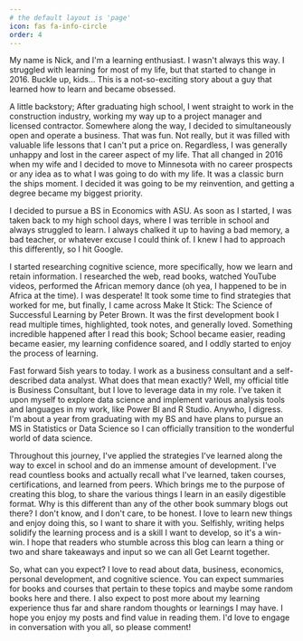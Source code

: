 ```yaml
---
# the default layout is 'page'
icon: fas fa-info-circle
order: 4
---
```



My name is Nick, and I'm a learning enthusiast. I wasn't always this way. I struggled with learning for most of my life, but that started to change in 
2016. Buckle up, kids... This is a not-so-exciting story about a guy that learned how to learn and became obsessed.

A little backstory; After graduating high school, I went straight to work in the construction industry, working my way up to a project manager and licensed 
contractor. Somewhere along the way, I decided to simultaneously open and operate a business. That was fun. Not really, but it was filled with valuable 
life lessons that I can't put a price on. Regardless, I was generally unhappy and lost in the career aspect of my life. That all changed in 2016 when my 
wife and I decided to move to Minnesota with no career prospects or any idea as to what I was going to do with my life. It was a classic burn the ships 
moment. I decided it was going to be my reinvention, and getting a degree became my biggest priority.

I decided to pursue a BS in Economics with ASU. As soon as I started, I was taken back to my high school days, where I was terrible in school and always 
struggled to learn. I always chalked it up to having a bad memory, a bad teacher, or whatever excuse I could think of. I knew I had to approach this 
differently, so I hit Google.

I started researching cognitive science, more specifically, how we learn and retain information. I researched the web, read books, watched YouTube videos, 
performed the African memory dance (oh yea, I happened to be in Africa at the time). I was desperate! It took some time to find strategies that worked for 
me, but finally, I came across Make It Stick: The Science of Successful Learning by Peter Brown. It was the first development book I read multiple times, 
highlighted, took notes, and generally loved. Something incredible happened after I read this book; School became easier, reading became easier, my 
learning confidence soared, and I oddly started to enjoy the process of learning.

Fast forward 5ish years to today. I work as a business consultant and a self-described data analyst. What does that mean exactly? Well, my official title 
is Business Consultant, but I love to leverage data in my role. I've taken it upon myself to explore data science and implement various analysis tools and 
languages in my work, like Power BI and R Studio. Anywho, I digress. I'm about a year from graduating with my BS and have plans to pursue an MS in 
Statistics or Data Science so I can officially transition to the wonderful world of data science.

Throughout this journey, I've applied the strategies I've learned along the way to excel in school and do an immense amount of development. I've read 
countless books and actually recall what I've learned, taken courses, certifications, and learned from peers. Which brings me to the purpose of creating 
this blog, to share the various things I learn in an easily digestible format. Why is this different than any of the other book summary blogs out there? I 
don't know, and I don't care, to be honest. I love to learn new things and enjoy doing this, so I want to share it with you. Selfishly, writing helps 
solidify the learning process and is a skill I want to develop, so it's a win-win. I hope that readers who stumble across this blog can learn a thing or 
two and share takeaways and input so we can all Get Learnt together.

So, what can you expect? I love to read about data, business, economics, personal development, and cognitive science. You can expect summaries for books 
and courses that pertain to these topics and maybe some random books here and there. I also expect to post more about my learning experience thus far and 
share random thoughts or learnings I may have. I hope you enjoy my posts and find value in reading them. I'd love to engage in conversation with you all, 
so please comment!
